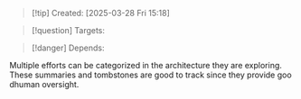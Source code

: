 
>[!tip] Created: [2025-03-28 Fri 15:18]

>[!question] Targets: 

>[!danger] Depends: 

Multiple efforts can be categorized in the architecture they are exploring.
These summaries and tombstones are good to track since they provide goo dhuman oversight.